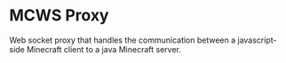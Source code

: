 # MCWS Proxy
Web socket proxy that handles the communication between a javascript-side Minecraft client to a java Minecraft server.
